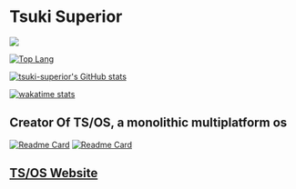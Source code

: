# Tsuki Superior

![](https://komarev.com/ghpvc/?username=tsuki-superior&color=dc143c)

[![Top Lang](https://github-readme-stats.vercel.app/api/top-langs/?username=tsuki-superior&theme=dark&layout=compact&langs_count=10?exclude_repo=tsos-website)](https://github.com/anuraghazra/github-readme-stats)

[![tsuki-superior's GitHub stats](https://github-readme-stats.vercel.app/api?username=tsuki-superior&theme=dark&show_icons=true&layout=compact)](https://github.com/anuraghazra/github-readme-stats)

[![wakatime stats](https://github-readme-stats.vercel.app/api/wakatime?username=tsukisuperior&theme=dark&layout=compact)](https://github.com/anuraghazra/github-readme-stats)

## Creator Of TS/OS, a monolithic multiplatform os

[![Readme Card](https://github-readme-stats.vercel.app/api/pin/?username=TS-OS&repo=tsos-nucleus&theme=dark&layout=compact)](https://github.com/TS-OS/tsos-nucleus)
[![Readme Card](https://github-readme-stats.vercel.app/api/pin/?username=TS-OS&repo=tsos-website&theme=dark&layout=compact)](https://github.com/TS-OS/tsos-website)

## [TS/OS Website](https://ts-os.github.io/tsos-website/)
